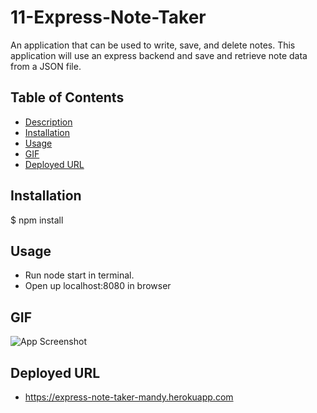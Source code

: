 # 11-Express-Note-Taker
<a name="desc"></a>
An application that can be used to write, save, and delete notes. This application will use an express backend and save and retrieve note data from a JSON file.

## Table of Contents

- [Description](#desc)
- [Installation](#installation)
- [Usage](#Usage)
- [GIF](#GIF)
- [Deployed URL](#Deployed-URL)


## Installation

$ npm install


## Usage

- Run node start in terminal. 
- Open up localhost:8080 in browser


## GIF

![App Screenshot](./public/assets/img/appScreenCapture.gif)


## Deployed URL

- https://express-note-taker-mandy.herokuapp.com